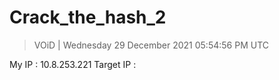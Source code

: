 # Crack_the_hash_2 

> VOiD | Wednesday 29 December 2021 05:54:56 PM UTC

My IP : 10.8.253.221
Target IP : 





